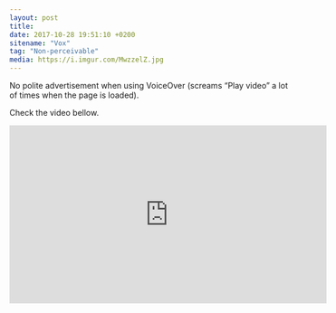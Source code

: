 ```yaml
---
layout: post
title:
date: 2017-10-28 19:51:10 +0200
sitename: "Vox"
tag: "Non-perceivable"
media: https://i.imgur.com/MwzzelZ.jpg
---
```


 No polite advertisement when using VoiceOver (screams “Play video” a lot of times when the page is loaded).

 Check the video bellow.

<iframe width="560" height="315" src="https://www.youtube.com/embed/OAI75HyiVVQ" frameborder="0" gesture="media" allowfullscreen></iframe>
